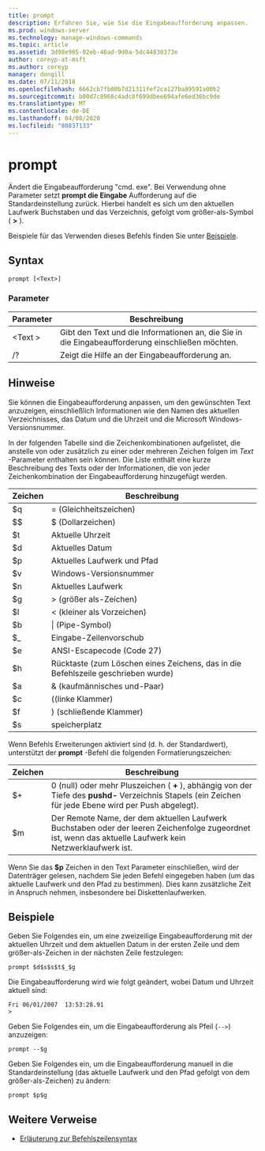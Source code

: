 ```yaml
---
title: prompt
description: Erfahren Sie, wie Sie die Eingabeaufforderung anpassen.
ms.prod: windows-server
ms.technology: manage-windows-commands
ms.topic: article
ms.assetid: 3d98e965-02eb-46ad-9d0a-5dc44830373e
author: coreyp-at-msft
ms.author: coreyp
manager: dongill
ms.date: 07/11/2018
ms.openlocfilehash: 6662cb7fb00b7d21311fef2ca127ba89591a00b2
ms.sourcegitcommit: b00d7c8968c4adc8f699dbee694afe6ed36bc9de
ms.translationtype: MT
ms.contentlocale: de-DE
ms.lasthandoff: 04/08/2020
ms.locfileid: "80837133"
---
```

# <a name="prompt"></a>prompt



Ändert die Eingabeaufforderung "cmd. exe". Bei Verwendung ohne Parameter setzt **prompt die Eingabe** Aufforderung auf die Standardeinstellung zurück. Hierbei handelt es sich um den aktuellen Laufwerk Buchstaben und das Verzeichnis, gefolgt vom größer-als-Symbol ( **>** ).

Beispiele für das Verwenden dieses Befehls finden Sie unter [Beispiele](#BKMK_examples).

## <a name="syntax"></a>Syntax

```
prompt [<Text>]
```

### <a name="parameters"></a>Parameter

|Parameter|Beschreibung|
|---------|-----------|
|\<Text >|Gibt den Text und die Informationen an, die Sie in die Eingabeaufforderung einschließen möchten.|
|/?|Zeigt die Hilfe an der Eingabeaufforderung an.|

## <a name="remarks"></a>Hinweise

Sie können die Eingabeaufforderung anpassen, um den gewünschten Text anzuzeigen, einschließlich Informationen wie den Namen des aktuellen Verzeichnisses, das Datum und die Uhrzeit und die Microsoft Windows-Versionsnummer.

In der folgenden Tabelle sind die Zeichenkombinationen aufgelistet, die anstelle von oder zusätzlich zu einer oder mehreren Zeichen folgen im *Text* -Parameter enthalten sein können. Die Liste enthält eine kurze Beschreibung des Texts oder der Informationen, die von jeder Zeichenkombination der Eingabeaufforderung hinzugefügt werden.  

| Zeichen |                                 Beschreibung                                 |
|-----------|-----------------------------------------------------------------------------|
|    $q     |                               = (Gleichheitszeichen)                                |
|    $$     |                               $ (Dollarzeichen)                               |
|    $t     |                                Aktuelle Uhrzeit                                 |
|    $d     |                                Aktuelles Datum                                 |
|    $p     |                           Aktuelles Laufwerk und Pfad                            |
|    $v     |                           Windows-Versionsnummer                            |
|    $n     |                                Aktuelles Laufwerk                                |
|    $g     |                            > (größer als-Zeichen)                            |
|    $l     |                             < (kleiner als Vorzeichen)                              |
|    $b     |                              \| (Pipe-Symbol)                               |
|    $_     |                               Eingabe-Zeilenvorschub                                |
|    $e     |                         ANSI-Escapecode (Code 27)                          |
|    $h     | Rücktaste (zum Löschen eines Zeichens, das in die Befehlszeile geschrieben wurde) |
|    $a     |                                & (kaufmännisches und-Paar)                                |
|    $c     |                            ((linke Klammer)                             |
|    $f     |                            ) (schließende Klammer)                            |
|    $s     |                                    speicherplatz                                    |

Wenn Befehls Erweiterungen aktiviert sind (d. h. der Standardwert), unterstützt der **prompt** -Befehl die folgenden Formatierungszeichen:  

|Zeichen|Beschreibung|
|---------|-----------|
|$+|0 (null) oder mehr Pluszeichen ( **+** ), abhängig von der Tiefe des **pushd-** Verzeichnis Stapels (ein Zeichen für jede Ebene wird per Push abgelegt).|
|$m|Der Remote Name, der dem aktuellen Laufwerk Buchstaben oder der leeren Zeichenfolge zugeordnet ist, wenn das aktuelle Laufwerk kein Netzwerklaufwerk ist.|

Wenn Sie das **$p** Zeichen in den Text Parameter einschließen, wird der Datenträger gelesen, nachdem Sie jeden Befehl eingegeben haben (um das aktuelle Laufwerk und den Pfad zu bestimmen). Dies kann zusätzliche Zeit in Anspruch nehmen, insbesondere bei Diskettenlaufwerken.

## <a name="examples"></a><a name="BKMK_examples"></a>Beispiele

Geben Sie Folgendes ein, um eine zweizeilige Eingabeaufforderung mit der aktuellen Uhrzeit und dem aktuellen Datum in der ersten Zeile und dem größer-als-Zeichen in der nächsten Zeile festzulegen:
```
prompt $d$s$s$t$_$g 
```
Die Eingabeaufforderung wird wie folgt geändert, wobei Datum und Uhrzeit aktuell sind:
```
Fri 06/01/2007  13:53:28.91
>
```
Geben Sie Folgendes ein, um die Eingabeaufforderung als Pfeil (`-->`) anzuzeigen:
```
prompt --$g
```
Geben Sie Folgendes ein, um die Eingabeaufforderung manuell in die Standardeinstellung (das aktuelle Laufwerk und den Pfad gefolgt von dem größer-als-Zeichen) zu ändern:
```
prompt $p$g
```

## <a name="additional-references"></a>Weitere Verweise

- [Erläuterung zur Befehlszeilensyntax](command-line-syntax-key.md)
